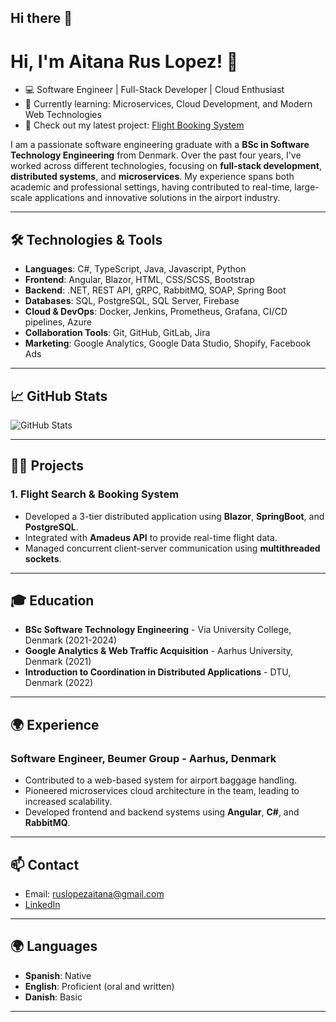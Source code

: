## Hi there 👋

# Hi, I'm Aitana Rus Lopez! 👋
- 💻 Software Engineer | Full-Stack Developer | Cloud Enthusiast
- 🌱 Currently learning: Microservices, Cloud Development, and Modern Web Technologies
- 🚀 Check out my latest project: [Flight Booking System](https://github.com/aitanarus/flight-booking-system)

I am a passionate software engineering graduate with a **BSc in Software Technology Engineering** from Denmark. Over the past four years, I've worked across different technologies, focusing on **full-stack development**, **distributed systems**, and **microservices**. My experience spans both academic and professional settings, having contributed to real-time, large-scale applications and innovative solutions in the airport industry.

---

## 🛠️ Technologies & Tools
- **Languages**: C#, TypeScript, Java, Javascript, Python
- **Frontend**: Angular, Blazor, HTML, CSS/SCSS, Bootstrap
- **Backend**: .NET, REST API, gRPC, RabbitMQ, SOAP, Spring Boot
- **Databases**: SQL, PostgreSQL, SQL Server, Firebase
- **Cloud & DevOps**: Docker, Jenkins, Prometheus, Grafana, CI/CD pipelines, Azure
- **Collaboration Tools**: Git, GitHub, GitLab, Jira
- **Marketing**: Google Analytics, Google Data Studio, Shopify, Facebook Ads

---

## 📈 GitHub Stats
![GitHub Stats](https://github-readme-stats.vercel.app/api?username=aitanarus&show_icons=true&theme=radical)

---

## 👩‍💻 Projects
### 1. **Flight Search & Booking System**
- Developed a 3-tier distributed application using **Blazor**, **SpringBoot**, and **PostgreSQL**.
- Integrated with **Amadeus API** to provide real-time flight data.
- Managed concurrent client-server communication using **multithreaded sockets**.

---

## 🎓 Education
- **BSc Software Technology Engineering** - Via University College, Denmark (2021-2024)
- **Google Analytics & Web Traffic Acquisition** - Aarhus University, Denmark (2021)
- **Introduction to Coordination in Distributed Applications** - DTU, Denmark (2022)

---

## 🌍 Experience
### **Software Engineer**, Beumer Group - Aarhus, Denmark
- Contributed to a web-based system for airport baggage handling.
- Pioneered microservices cloud architecture in the team, leading to increased scalability.
- Developed frontend and backend systems using **Angular**, **C#**, and **RabbitMQ**.

---

## 📫 Contact
- Email: ruslopezaitana@gmail.com
- [LinkedIn](https://linkedin.com/in/aitanarus)

---

## 🌍 Languages
- **Spanish**: Native
- **English**: Proficient (oral and written)
- **Danish**: Basic

---
